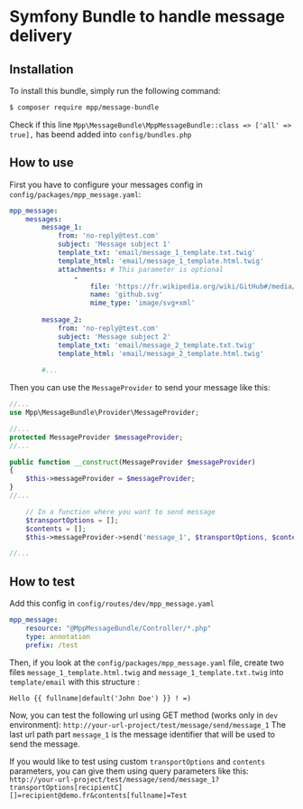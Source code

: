 Symfony Bundle to handle message delivery
=========================================


## Installation

To install this bundle, simply run the following command:
```bash
$ composer require mpp/message-bundle
```
Check if this line `Mpp\MessageBundle\MppMessageBundle::class => ['all' => true],` has beend added into `config/bundles.php`


## How to use

First you have to configure your messages config in `config/packages/mpp_message.yaml`:
```yaml
mpp_message:
    messages:
        message_1:
            from: 'no-reply@test.com'
            subject: 'Message subject 1'
            template_txt: 'email/message_1_template.txt.twig'
            template_html: 'email/message_1_template.html.twig'
            attachments: # This parameter is optional
                -
                    file: 'https://fr.wikipedia.org/wiki/GitHub#/media/Fichier:Octicons-mark-github.svg' #You can use path internal or external with url
                    name: 'github.svg'
                    mime_type: 'image/svg+xml'
        
        message_2:
            from: 'no-reply@test.com'
            subject: 'Message subject 2'
            template_txt: 'email/message_2_template.txt.twig'
            template_html: 'email/message_2_template.html.twig'
        
        #...
```

Then you can use the `MessageProvider` to send your message like this:
```php
//...
use Mpp\MessageBundle\Provider\MessageProvider;

//...
protected MessageProvider $messageProvider;
//...

public function __construct(MessageProvider $messageProvider)
{
    $this->messageProvider = $messageProvider;
}
//...

    // In a function where you want to send message
    $transportOptions = [];
    $contents = [];
    $this->messageProvider->send('message_1', $transportOptions, $contents);

//...
```


## How to test

Add this config in `config/routes/dev/mpp_message.yaml`
```yaml
mpp_message:
    resource: "@MppMessageBundle/Controller/*.php"
    type: annotation
    prefix: /test
```

Then, if you look at the `config/packages/mpp_message.yaml` file, create two files `message_1_template.html.twig` and `message_1_template.txt.twig` into `template/email` with this structure :
```twig
Hello {{ fullname|default('John Doe') }} ! =)
```

Now, you can test the following url using GET method (works only in `dev` environment): 
`http://your-url-project/test/message/send/message_1`
The last url path part `message_1` is the message identifier that will be used to send the message.

If you would like to test using custom `transportOptions` and `contents` parameters, you can give them using query parameters like this:
`http://your-url-project/test/message/send/message_1?transportOptions[recipientC][]=recipient@demo.fr&contents[fullname]=Test`
